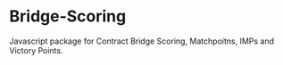 # Bridge-Scoring
Javascript package for Contract Bridge Scoring, Matchpoitns, IMPs and Victory Points.

